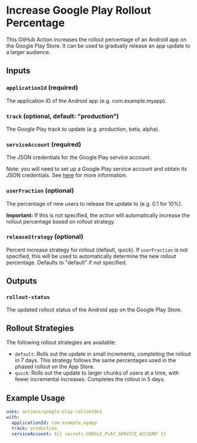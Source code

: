 # Increase Google Play Rollout Percentage

This GitHub Action increases the rollout percentage of an Android app on the Google Play Store. It can be used to gradually release an app update to a larger audience.

## Inputs

### `applicationId` (required)

The application ID of the Android app (e.g. com.example.myapp).

### `track` (optional, default: "production")

The Google Play track to update (e.g. production, beta, alpha).

### `serviceAccount` (required)

The JSON credentials for the Google Play service account.

Note: you will need to set up a Google Play service account and obtain its JSON credentials. See [here](https://developers.google.com/android-publisher/getting_started#using_a_service_account) for more information.

### `userFraction` (optional)

The percentage of new users to release the update to (e.g. 0.1 for 10%). 

**Important:** If this is not specified, the action will automatically increase the rollout percentage based on rollout strategy.

### `releaseStrategy` (optional)

Percent increase strategy for rollout (default, quick). If `userFraction` is not specified, this will be used to automatically determine the new rollout percentage. Defaults to "default" if not specified.

## Outputs

### `rollout-status`

The updated rollout status of the Android app on the Google Play Store.

## Rollout Strategies

The following rollout strategies are available:

- `default`: Rolls out the update in small increments, completing the rollout in 7 days. This strategy follows the same percentages used in the phased rollout on the App Store.
- `quick`: Rolls out the update to larger chunks of users at a time, with fewer incremental increases. Completes the rollout in 5 days.

## Example Usage

```yaml
uses: actions/google-play-rollout@v1
with:
  applicationId: com.example.myapp
  track: production
  serviceAccount: ${{ secrets.GOOGLE_PLAY_SERVICE_ACCOUNT }}
```
